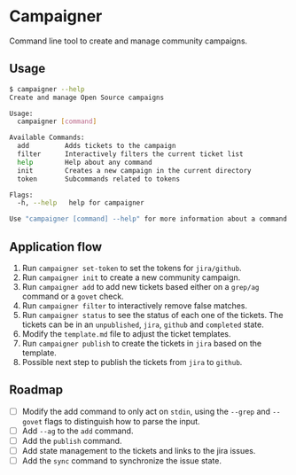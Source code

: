 # Campaigner

Command line tool to create and manage community campaigns.

## Usage

```sh
$ campaigner --help
Create and manage Open Source campaigns

Usage:
  campaigner [command]

Available Commands:
  add         Adds tickets to the campaign
  filter      Interactively filters the current ticket list
  help        Help about any command
  init        Creates a new campaign in the current directory
  token       Subcommands related to tokens

Flags:
  -h, --help   help for campaigner

Use "campaigner [command] --help" for more information about a command.
```

## Application flow

1. Run `campaigner set-token` to set the tokens for `jira/github`.
2. Run `campaigner init` to create a new community campaign.
3. Run `campaigner add` to add new tickets based either on a `grep/ag`
   command or a `govet` check.
4. Run `campaigner filter` to interactively remove false matches.
5. Run `campaigner status` to see the status of each one of the
   tickets. The tickets can be in an `unpublished`, `jira`, `github`
   and `completed` state.
6. Modify the `template.md` file to adjust the ticket templates.
7. Run `campaigner publish` to create the tickets in `jira` based on
   the template.
8. Possible next step to publish the tickets from `jira` to `github`.

## Roadmap

- [ ] Modify the add command to only act on `stdin`, using the
      `--grep` and `--govet` flags to distinguish how to parse the
      input.
- [ ] Add `--ag` to the `add` command.
- [ ] Add the `publish` command.
- [ ] Add state management to the tickets and links to the jira
      issues.
- [ ] Add the `sync` command to synchronize the issue state.
